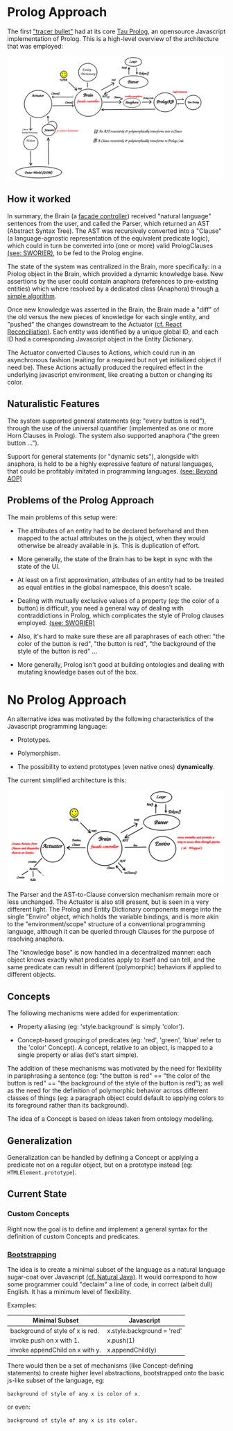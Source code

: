 # Prolog Approach

The first ["tracer bullet"](./quotes.md#tracer-bullets) had at its core [Tau Prolog](./quotes.md#tau-prolog), an opensource Javascript implementation of Prolog. This is a high-level overview of the architecture that was employed:

<img src='./res/old-architecture.png' width='500'/>

## How it worked

In summary, the Brain (a [facade controller](./quotes.md#facade-sw-design-pattern)) received "natural language" sentences from the user, and called the Parser, which returned an AST (Abstract Syntax Tree). The AST was recursively converted into a "Clause" (a language-agnostic representation of the equivalent predicate logic), which could in turn be converted into (one or more) valid PrologClauses [(see: SWORIER)](./quotes.md#sworier-paper), to be fed to the Prolog engine.

The state of the system was centralized in the Brain, more specifically: in a Prolog object in the Brain, which provided a dynamic knowledge base. New assertions by the user could contain anaphora (references to pre-existing entities) which where resolved by a dedicated class (Anaphora) through [a simple algorithm](./quotes.md#anaphora-resolution-algorithm).


Once new knowledge was asserted in the Brain, the Brain made a "diff" of the old versus the new pieces of knowledge for each single entity, and "pushed" the changes downstream to the Actuator [(cf. React Reconciliation)](./quotes.md#react-reconciliation). Each entity was identified by a unique global ID, and each ID had a corresponding Javascript object in the Entity Dictionary.


The Actuator converted Clauses to Actions, which could run in an asynchronous fashion (waiting for a required but not yet initialized object if need be). These Actions actually produced the required effect in the underlying javascript environment, like creating a button or changing its color.


## Naturalistic Features

The system supported general statements (eg: "every button is red"), through the use of the universal quantifier (implemented as one or more Horn Clauses in Prolog). The system also supported anaphora ("the green button ...").

Support for general statements (or "dynamic sets"), alongside with anaphora, is held to be a highly expressive feature of natural languages, that could be profitably imitated in programming languages. [(see: Beyond AOP)](./quotes.md#beyond-aop)

## Problems of the Prolog Approach
The main problems of this setup were:

* The attributes of an entity had to be declared beforehand and then mapped to the actual attributes on the js object, when they would otherwise be already available in js. This is duplication of effort.

* More generally, the state of the Brain has to be kept in sync with the state of the UI.

* At least on a first approximation, attributes of an entity had to be treated as equal entities in the global namespace, this doesn't scale.

* Dealing with mutually exclusive values of a property (eg: the color of a button) is difficult, you need a general way of dealing with contraddictions in Prolog, which complicates the style of Prolog clauses employed. [(see: SWORIER)](./quotes.md#sworier-dealing-with-contraddictions)

* Also, it's hard to make sure these are all paraphrases of each other: "the color of the button is red", "the button is red", "the background of the style of the button is red" ...

* More generally, Prolog isn't good at building ontologies and dealing with mutating knowledge bases out of the box.

<!-- link to paper about SWORIER -->

<!-- link to paper about ontology -->

# No Prolog Approach

An alternative idea was motivated by the following characteristics of the Javascript programming language:

* Prototypes.

* Polymorphism.

* The possibility to extend prototypes (even native ones) **dynamically**.

<!-- cfr: decorator pattern -->

The current simplified architecture is this:

<img src='./res/architecture.png' width='500'/>

The Parser and the AST-to-Clause conversion mechanism remain more or less unchanged. The Actuator is also still present, but is seen in a very different light. The Prolog and Entity Dictionary components merge into the single "Enviro" object, which holds the variable bindings, and is more akin to the "environment/scope" structure of a conventional programming language, although it can be queried through Clauses for the purpose of resolving anaphora.
<!-- https://lisperator.net/pltut/eval1/ -->

The "knowledge base" is now handled in a decentralized manner: each object knows exactly what predicates apply to itself and can tell, and the same predicate can result in different (polymorphic) behaviors if applied to different objects.

## Concepts

The following mechanisms were added for experimentation:

* Property aliasing (eg: 'style.background' is simply 'color').

* Concept-based grouping of predicates (eg: 'red', 'green', 'blue' refer to the 'color' Concept). A concept, relative to an object, is mapped to a single property or alias (let's start simple).

The addition of these mechanisms was motivated by the need for flexibility in paraphrasing a sentence (eg: "the button is red" == "the color of the button is red" == "the background of the style of the button is red"); as well as the need for the definition of polymorphic behavior across different classes of things (eg: a paragraph object could default to applying colors to its foreground rather than its background).

The idea of a Concept is based on ideas taken from ontology modelling.

<!-- link to ontology paper -->

## Generalization

Generalization can be handled by defining a Concept or applying a predicate not on a regular object, but on a prototype instead (eg: `HTMLElement.prototype`).

## Current State


### Custom Concepts

Right now the goal is to define and implement a general syntax for the definition of custom Concepts and predicates.

### [Bootstrapping](./quotes.md#bootstrapping)

The idea is to create a minimal subset of the language as a natural language sugar-coat over Javascript [(cf. Natural Java)](./quotes.md#natural-java-paper). It would correspond to how some programmer could "declaim" a line of code, in correct (albeit dull) English. It has a minimum level of flexibility.


Examples:

| Minimal Subset     | Javascript |
| ----------- | ----------- |
| background of style of x is red.       | x.style.background = 'red'    |
| invoke push on x with 1.  | x.push(1)      |
|invoke appendChild on x with y. | x.appendChild(y) |

There would then be a set of mechanisms (like Concept-defining statements) to create higher level abstractions, bootstrapped onto the basic js-like subset of the language, eg:

```
background of style of any x is color of x.
```

or even:

```
background of style of any x is its color.
```